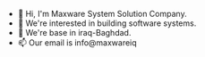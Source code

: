 - 👋 Hi, I'm Maxware System Solution Company.
- 👀 We're interested in building software systems.
- 🌱 We're base in iraq-Baghdad.
- 📫 Our email is info@maxwareiq 

<!---
Maxwareiq/Maxwareiq is a ✨ special ✨ repository because its `README.md` (this file) appears on your GitHub profile.
You can click the Preview link to take a look at your changes.
--->
